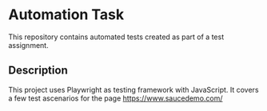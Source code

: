 # Automation Task
This repository contains automated tests created as part of a test assignment.

## Description
This project uses Playwright as testing framework with JavaScript.
It covers a few test ascenarios for the page https://www.saucedemo.com/ 

